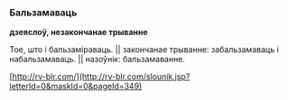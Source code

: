 ### Бальзамаваць
**дзеяслоў, незакончанае трыванне**

Тое, што і бальзаміраваць. || закончанае трыванне: забальзамаваць і набальзамаваць. || назоўнік: бальзамаванне.

<a rel="author">[http://rv-blr.com/](http://rv-blr.com/slounik.jsp?letterId=0&maskId=0&pageId=349)</a>
